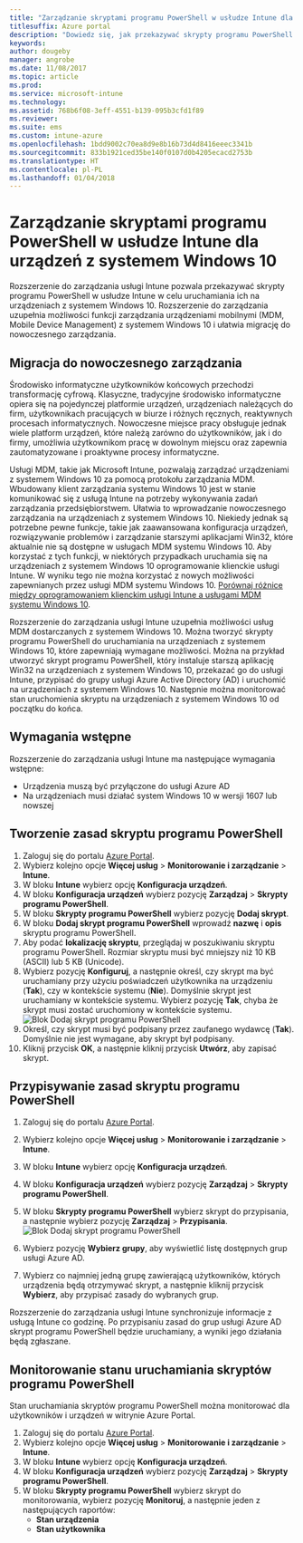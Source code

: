 ```yaml
---
title: "Zarządzanie skryptami programu PowerShell w usłudze Intune dla urządzeń z systemem Windows 10"
titlesuffix: Azure portal
description: "Dowiedz się, jak przekazywać skrypty programu PowerShell w usłudze Intune w celu uruchamiania ich na urządzeniach z systemem Windows 10."
keywords: 
author: dougeby
manager: angrobe
ms.date: 11/08/2017
ms.topic: article
ms.prod: 
ms.service: microsoft-intune
ms.technology: 
ms.assetid: 768b6f08-3eff-4551-b139-095b3cfd1f89
ms.reviewer: 
ms.suite: ems
ms.custom: intune-azure
ms.openlocfilehash: 1bdd9002c70ea8d9e8b16b73d4d8416eeec3341b
ms.sourcegitcommit: 833b1921ced35be140f0107d0b4205ecacd2753b
ms.translationtype: HT
ms.contentlocale: pl-PL
ms.lasthandoff: 01/04/2018
---
```

# <a name="manage-powershell-scripts-in-intune-for-windows-10-devices"></a>Zarządzanie skryptami programu PowerShell w usłudze Intune dla urządzeń z systemem Windows 10
Rozszerzenie do zarządzania usługi Intune pozwala przekazywać skrypty programu PowerShell w usłudze Intune w celu uruchamiania ich na urządzeniach z systemem Windows 10. Rozszerzenie do zarządzania uzupełnia możliwości funkcji zarządzania urządzeniami mobilnymi (MDM, Mobile Device Management) z systemem Windows 10 i ułatwia migrację do nowoczesnego zarządzania.

## <a name="moving-to-modern-management"></a>Migracja do nowoczesnego zarządzania
Środowisko informatyczne użytkowników końcowych przechodzi transformację cyfrową. Klasyczne, tradycyjne środowisko informatyczne opiera się na pojedynczej platformie urządzeń, urządzeniach należących do firm, użytkownikach pracujących w biurze i różnych ręcznych, reaktywnych procesach informatycznych. Nowoczesne miejsce pracy obsługuje jednak wiele platform urządzeń, które należą zarówno do użytkowników, jak i do firmy, umożliwia użytkownikom pracę w dowolnym miejscu oraz zapewnia zautomatyzowane i proaktywne procesy informatyczne. 

Usługi MDM, takie jak Microsoft Intune, pozwalają zarządzać urządzeniami z systemem Windows 10 za pomocą protokołu zarządzania MDM. Wbudowany klient zarządzania systemu Windows 10 jest w stanie komunikować się z usługą Intune na potrzeby wykonywania zadań zarządzania przedsiębiorstwem. Ułatwia to wprowadzanie nowoczesnego zarządzania na urządzeniach z systemem Windows 10. Niekiedy jednak są potrzebne pewne funkcje, takie jak zaawansowana konfiguracja urządzeń, rozwiązywanie problemów i zarządzanie starszymi aplikacjami Win32, które aktualnie nie są dostępne w usługach MDM systemu Windows 10. Aby korzystać z tych funkcji, w niektórych przypadkach uruchamia się na urządzeniach z systemem Windows 10 oprogramowanie klienckie usługi Intune. W wyniku tego nie można korzystać z nowych możliwości zapewnianych przez usługi MDM systemu Windows 10. [Porównaj różnice między oprogramowaniem klienckim usługi Intune a usługami MDM systemu Windows 10](https://docs.microsoft.com/intune-classic/deploy-use/pc-management-comparison).

Rozszerzenie do zarządzania usługi Intune uzupełnia możliwości usług MDM dostarczanych z systemem Windows 10. Można tworzyć skrypty programu PowerShell do uruchamiania na urządzeniach z systemem Windows 10, które zapewniają wymagane możliwości. Można na przykład utworzyć skrypt programu PowerShell, który instaluje starszą aplikację Win32 na urządzeniach z systemem Windows 10, przekazać go do usługi Intune, przypisać do grupy usługi Azure Active Directory (AD) i uruchomić na urządzeniach z systemem Windows 10. Następnie można monitorować stan uruchomienia skryptu na urządzeniach z systemem Windows 10 od początku do końca.

## <a name="prerequisites"></a>Wymagania wstępne
Rozszerzenie do zarządzania usługi Intune ma następujące wymagania wstępne:
- Urządzenia muszą być przyłączone do usługi Azure AD
- Na urządzeniach musi działać system Windows 10 w wersji 1607 lub nowszej

## <a name="create-a-powershell-script-policy"></a>Tworzenie zasad skryptu programu PowerShell 
1. Zaloguj się do portalu [Azure Portal](https://portal.azure.com).
2. Wybierz kolejno opcje **Więcej usług** > **Monitorowanie i zarządzanie** > **Intune**.
3. W bloku **Intune** wybierz opcję **Konfiguracja urządzeń**.
4. W bloku **Konfiguracja urządzeń** wybierz pozycję **Zarządzaj** > **Skrypty programu PowerShell**.
5. W bloku **Skrypty programu PowerShell** wybierz pozycję **Dodaj skrypt**.
6. W bloku **Dodaj skrypt programu PowerShell** wprowadź **nazwę** i **opis** skryptu programu PowerShell.
7. Aby podać **lokalizację skryptu**, przeglądaj w poszukiwaniu skryptu programu PowerShell. Rozmiar skryptu musi być mniejszy niż 10 KB (ASCII) lub 5 KB (Unicode).
8. Wybierz pozycję **Konfiguruj**, a następnie określ, czy skrypt ma być uruchamiany przy użyciu poświadczeń użytkownika na urządzeniu (**Tak**), czy w kontekście systemu (**Nie**). Domyślnie skrypt jest uruchamiany w kontekście systemu. Wybierz pozycję **Tak**, chyba że skrypt musi zostać uruchomiony w kontekście systemu. 
  ![Blok Dodaj skrypt programu PowerShell](./media/mgmt-extension-add-script.png)
9. Określ, czy skrypt musi być podpisany przez zaufanego wydawcę (**Tak**). Domyślnie nie jest wymagane, aby skrypt był podpisany. 
10. Kliknij przycisk **OK**, a następnie kliknij przycisk **Utwórz**, aby zapisać skrypt.

## <a name="assign-a-powershell-script-policy"></a>Przypisywanie zasad skryptu programu PowerShell
1. Zaloguj się do portalu [Azure Portal](https://portal.azure.com).
2. Wybierz kolejno opcje **Więcej usług** > **Monitorowanie i zarządzanie** > **Intune**.
3. W bloku **Intune** wybierz opcję **Konfiguracja urządzeń**.
4. W bloku **Konfiguracja urządzeń** wybierz pozycję **Zarządzaj** > **Skrypty programu PowerShell**.
5. W bloku **Skrypty programu PowerShell** wybierz skrypt do przypisania, a następnie wybierz pozycję **Zarządzaj** > **Przypisania**.
  ![Blok Dodaj skrypt programu PowerShell](./media/mgmt-extension-assignments.png)
 
6. Wybierz pozycję **Wybierz grupy**, aby wyświetlić listę dostępnych grup usługi Azure AD. 
7. Wybierz co najmniej jedną grupę zawierającą użytkowników, których urządzenia będą otrzymywać skrypt, a następnie kliknij przycisk **Wybierz**, aby przypisać zasady do wybranych grup.

Rozszerzenie do zarządzania usługi Intune synchronizuje informacje z usługą Intune co godzinę. Po przypisaniu zasad do grup usługi Azure AD skrypt programu PowerShell będzie uruchamiany, a wyniki jego działania będą zgłaszane. 
 
## <a name="monitor-run-status-for-powershell-scripts"></a>Monitorowanie stanu uruchamiania skryptów programu PowerShell
Stan uruchamiania skryptów programu PowerShell można monitorować dla użytkowników i urządzeń w witrynie Azure Portal.
1. Zaloguj się do portalu [Azure Portal](https://portal.azure.com).
2. Wybierz kolejno opcje **Więcej usług** > **Monitorowanie i zarządzanie** > **Intune**.
3. W bloku **Intune** wybierz opcję **Konfiguracja urządzeń**.
4. W bloku **Konfiguracja urządzeń** wybierz pozycję **Zarządzaj** > **Skrypty programu PowerShell**.
5. W bloku **Skrypty programu PowerShell** wybierz skrypt do monitorowania, wybierz pozycję **Monitoruj**, a następnie jeden z następujących raportów:
   - **Stan urządzenia**
   - **Stan użytkownika**
